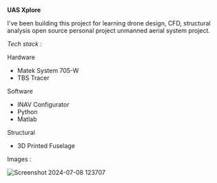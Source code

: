 **UAS Xplore** <br>

I've been building this project for learning drone design, CFD, structural analysis open source personal project unmanned aerial system project. <br>

*Tech stack :*<br>

Hardware
- Matek System 705-W <br>
- TBS Tracer<br>

Software
- INAV Configurator
- Python
- Matlab

Structural
- 3D Printed Fuselage<br>

Images :

![Screenshot 2024-07-08 123707](https://github.com/kucingkuro/UAV-Xplore/assets/112769418/76d5f2be-bc8f-429d-8fac-6ab8ea2e946e)
